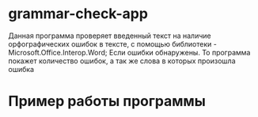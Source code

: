 # grammar-check-app

Данная программа проверяет введенный текст на наличие орфографических ошибок в тексте, с помощью библиотеки - Microsoft.Office.Interop.Word; Если ошибки обнаружены. То программа покажет количество ошибок, а так же слова в которых произошла ошибка

# Пример работы программы

